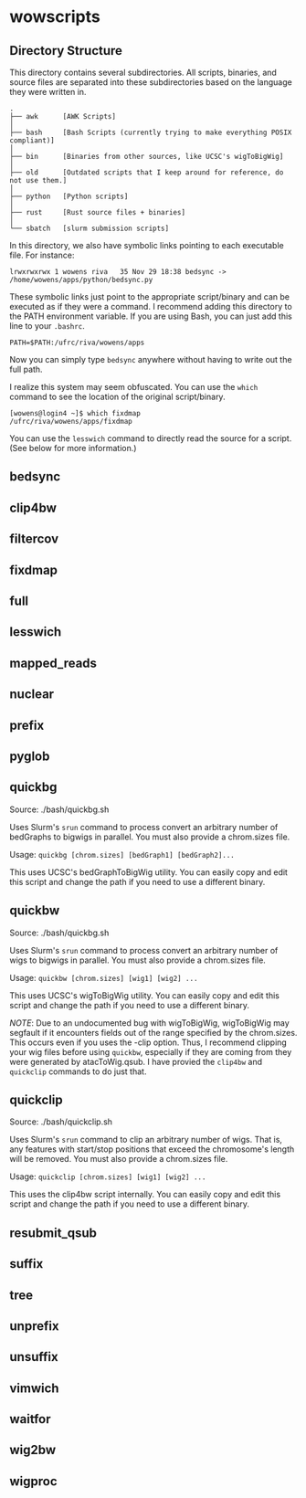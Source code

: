 # wowscripts

## Directory Structure

This directory contains several subdirectories. All scripts, binaries, and source files are separated into these subdirectories based on the language they were written in.
```
.
├── awk      [AWK Scripts]
│       
├── bash     [Bash Scripts (currently trying to make everything POSIX compliant)]
│
├── bin      [Binaries from other sources, like UCSC's wigToBigWig]
│
├── old      [Outdated scripts that I keep around for reference, do not use them.]
│
├── python   [Python scripts]
│
├── rust     [Rust source files + binaries]
│
└── sbatch   [slurm submission scripts]
```

In this directory, we also have symbolic links pointing to each executable file. For instance:

`lrwxrwxrwx 1 wowens riva   35 Nov 29 18:38 bedsync -> /home/wowens/apps/python/bedsync.py`

These symbolic links just point to the appropriate script/binary and can be executed as if they were a command. 
I recommend adding this directory to the PATH environment variable. 
If you are using Bash, you can just add this line to your `.bashrc`.
```
PATH=$PATH:/ufrc/riva/wowens/apps
```
Now you can simply type `bedsync` anywhere without having to write out the full path. 

I realize this system may seem obfuscated.
You can use the `which` command to see the location of the original script/binary.

```
[wowens@login4 ~]$ which fixdmap
/ufrc/riva/wowens/apps/fixdmap
```

You can use the `lesswich` command to directly read the source for a script. 
(See below for more information.)

## bedsync


## clip4bw
## filtercov
## fixdmap
## full
## lesswich
## mapped_reads
## nuclear
## prefix
## pyglob
## quickbg

Source: ./bash/quickbg.sh

Uses Slurm's `srun` command to process convert an arbitrary number of bedGraphs to bigwigs in parallel. 
You must also provide a chrom.sizes file. 

Usage:
`quickbg [chrom.sizes] [bedGraph1] [bedGraph2]...`

This uses UCSC's bedGraphToBigWig utility.
You can easily copy and edit this script and change the path if you need to use a different binary.

## quickbw

Source: ./bash/quickbg.sh

Uses Slurm's `srun` command to process convert an arbitrary number of wigs to bigwigs in parallel. 
You must also provide a chrom.sizes file. 

Usage:
`quickbw [chrom.sizes] [wig1] [wig2] ...`

This uses UCSC's wigToBigWig utility.
You can easily copy and edit this script and change the path if you need to use a different binary.

*NOTE*: Due to an undocumented bug with wigToBigWig, wigToBigWig may segfault if it encounters fields out of the range specified by the chrom.sizes. 
This occurs even if you uses the -clip option. 
Thus, I recommend clipping your wig files before using `quickbw`, especially if they are coming from they were generated by atacToWig.qsub. 
I have provied the `clip4bw` and `quickclip` commands to do just that. 

## quickclip

Source: ./bash/quickclip.sh

Uses Slurm's `srun` command to clip an arbitrary number of wigs.
That is, any features with start/stop positions that exceed the chromosome's length will be removed.
You must also provide a chrom.sizes file. 

Usage:
`quickclip [chrom.sizes] [wig1] [wig2] ...`

This uses the clip4bw script internally. 
You can easily copy and edit this script and change the path if you need to use a different binary.

## resubmit_qsub
## suffix
## tree
## unprefix
## unsuffix
## vimwich
## waitfor
## wig2bw
## wigproc
